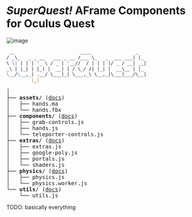 # _SuperQuest!_ AFrame Components for Oculus Quest

![image](https://www.repostatus.org/badges/latest/wip.svg)

```md
 __                        ____                _
/ _\_   _ _ __   ___ _ __ /___ \_   _  ___ ___| |_
\ \| | | | '_ \ / _ | '__//  / | | | |/ _ / __| __|
_\ | |_| | |_) |  __| | / \_/ /| |_| |  __\__ | |_
\__/\__,_| .__/ \___|_| \___,_\ \__,_|\___|___/\__|
         |_|
```
<pre>
│
├── <b>assets</b>/ (<a href="./assets">docs</a>)
│   ├── hands.ma
│   └── hands.fbx
├── <b>components</b>/ (<a href="./components">docs</a>)
│   ├── grab-controls.js
│   ├── hands.js
│   └── teleporter-controls.js
├── <b>extras</b>/ (<a href="./extras">docs</a>)
│   ├── extras.js
│   ├── google-poly.js
│   ├── portals.js
│   └── shaders.js
├── <b>physics</b>/ (<a href="./physics">docs</a>)
│   ├── physics.js
│   └── physics.worker.js
└── <b>utils</b>/ (<a href="./utils">docs</a>)
    └── utils.js
</pre>

TODO: basically everything

